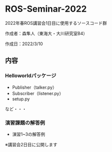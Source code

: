 # ROS-Seminar-2022
2022年春ROS講習会1日目に使用するソースコード群

作成者：森隼人（東海大・大川研究室B4）

作成日：2022/3/10


## 内容
### Helloworldパッケージ
- Publisher（talker.py）
- Subscriber（listener.py）
- setup.py

など・・・

### 演習課題の解答例
- 演習1~3の解答例

※講習会2日目に公開します
